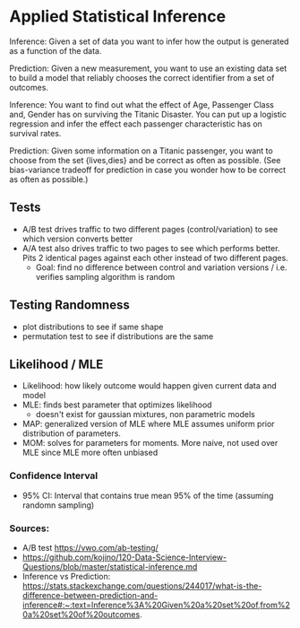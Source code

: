# Applied Statistical Inference

Inference: Given a set of data you want to infer how the output is generated as a function of the data.

Prediction: Given a new measurement, you want to use an existing data set to build a model that reliably chooses the correct identifier from a set of outcomes.

Inference: You want to find out what the effect of Age, Passenger Class and, Gender has on surviving the Titanic Disaster. You can put up a logistic regression and infer the effect each passenger characteristic has on survival rates.

Prediction: Given some information on a Titanic passenger, you want to choose from the set {lives,dies} and be correct as often as possible. (See bias-variance tradeoff for prediction in case you wonder how to be correct as often as possible.)

## Tests
- A/B test drives traffic to two different pages (control/variation) to see which version converts better
- A/A test also drives traffic to two pages to see which performs better. Pits 2 identical pages against
each other instead of two different pages. 
  - Goal: find no difference between control and variation versions / i.e. verifies sampling algorithm is random


## Testing Randomness
- plot distributions to see if same shape
- permutation test to see if distributions are the same 

## Likelihood / MLE
- Likelihood: how likely outcome would happen given current data and model
- MLE: finds best parameter that optimizes likelihood
  - doesn't exist for gaussian mixtures, non parametric models
- MAP: generalized version of MLE where MLE assumes uniform prior distribution of parameters. 
- MOM: solves for parameters for moments. More naive, not used over MLE since MLE more often unbiased 

### Confidence Interval
- 95% CI: Interval that contains true mean 95% of the time (assuming randomn sampling) 

### Sources:
- A/B test https://vwo.com/ab-testing/
- https://github.com/kojino/120-Data-Science-Interview-Questions/blob/master/statistical-inference.md
- Inference vs Prediction: https://stats.stackexchange.com/questions/244017/what-is-the-difference-between-prediction-and-inference#:~:text=Inference%3A%20Given%20a%20set%20of,from%20a%20set%20of%20outcomes.
